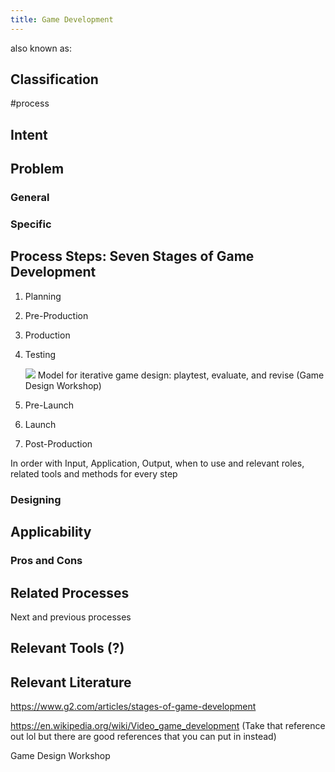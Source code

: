 ```yaml
---
title: Game Development
---
```


also known as: 

## Classification
#process 

## Intent

## Problem

### General

### Specific

## Process Steps: Seven Stages of Game Development

1. Planning
2. Pre-Production
3. Production
4. Testing
   
   ![](https://i.imgur.com/3bgknJI.png) 
   Model for iterative game design: playtest, evaluate, and revise (Game Design Workshop)
   
5. Pre-Launch
6. Launch
7. Post-Production

In order with Input, Application, Output, when to use and relevant roles, related tools and methods for every step

### Designing

## Applicability

### Pros and Cons

## Related Processes

Next and previous processes

## Relevant Tools (?)

## Relevant Literature

https://www.g2.com/articles/stages-of-game-development

https://en.wikipedia.org/wiki/Video_game_development (Take that reference out lol but there are good references that you can put in instead)

Game Design Workshop